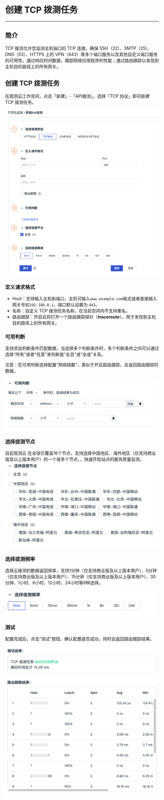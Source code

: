# 创建 TCP 拨测任务
---

## 简介

TCP 拨测允许您监测主机端口的 TCP 连接，确保 SSH（22）、SMTP（25）、DNS（53）、HTTPS 上的 VPN（443）等多个端口服务以及其他自定义端口服务的可用性，通过响应时间数据，跟踪网络应用程序的性能；通过路由跟踪以发现到主机目的路径上的所有网关。

## 创建 TCP 拨测任务

在观测云工作空间，点击「新建」-「API拨测」，选择「TCP 协议」即可新建 TCP 拨测任务。

![](../img/4.dailtesting_tcp_1.png)

### 定义请求格式

- Host：支持输入主机和端口，主机可输入`www.example.com`格式或者直接输入网关号如`192.186.0.1`，端口默认设置为 `443`。
- 名称：自定义 TCP 拨测任务名称，在当前空间内不支持重名。
- 路由跟踪：开启后将打开一个路由跟踪探针（**traceroute**），用于发现到主机目的路径上的所有网关。

### 可用判断

支持添加判断条件匹配数据，当选择多个判断条件时，多个判断条件之间可以通过选择“所有”或者“任意”来判断是“全且”或“全或”关系。

注意：在可用判断选择配置“网络跳数”，类似于开启路由跟踪，会返回路由跟踪的数据。

![](../img/4.dailtesting_tcp_2.png)

### 选择拨测节点

目前观测云 在全球已覆盖16个节点，支持选择中国地区、海外地区（仅支持商业版及以上版本用户）的一个或多个节点，，快速开启站点的服务质量监测。
![](../img/4.dailtesting_http_4.png)

### 选择拨测频率

选择云拨测的数据返回频率，支持1分钟（仅支持商业版及以上版本用户）、5分钟（仅支持商业版及以上版本用户）、15分钟（仅支持商业版及以上版本用户）、30分钟、1小时、6小时、12小时、24小时等8种选择。

![](../img/4.dailtesting_http_5.png)

### 测试

配置完成后，点击“测试”按钮，确认配置是否成功，同时会返回路由跟踪结果。

![](../img/4.dailtesting_tcp_3.png)


